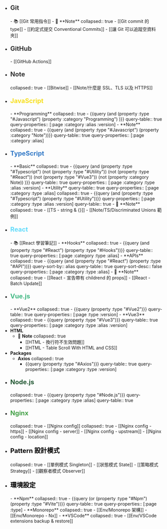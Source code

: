 - <p style="font-size: 20px; font-weight: bold; color: #333;">Git</p>
	- 📚 [[Git 常用指令]]
	- 📓 **Note**
	  collapsed:: true
		- [[Git commit 的 type]]
		- [[約定式提交 Conventional Commits]]
		- [[讓 Git 可以追蹤空資料夾]]
- <p style="font-size: 20px; font-weight: bold; color: #333;">GitHub</p>
	- [[GitHub Actions]]
- <p style="font-size: 20px; font-weight: bold; color: #333;">Note</p>
  collapsed:: true
	- [[Bitwise]]
	- [[Note/什麼是 SSL、TLS 以及 HTTPS]]
- <p style="font-size: 20px; font-weight: bold; color: #f7df1e;">JavaScript</p>
	- **Programming**
	  collapsed:: true
		- {{query (and (property :type "#Javascript") (property :category "Programming") )}}
		  query-table:: true
		  query-properties:: [:page :category :alias :version]
	- **Note**
	  collapsed:: true
		- {{query (and (property :type "#Javascript") (property :category "Note"))}}
		  query-table:: true
		  query-properties:: [:page :category :alias]
- <p style="font-size: 20px; font-weight: bold; color: #3178c6;">TypeScript</p>
	- **Basic**
	  collapsed:: true
		- {{query (and (property :type "#Typescript") (not (property :type "#Utility")) (not (property :type "#React")) (not (property :type "#Vue3")) (not (property :category Note)) )}}
		  query-table:: true
		  query-properties:: [:page :category :type :alias :version]
	- **Utility**
	  query-table:: true
	  query-properties:: [:page :category :type :alias]
	  collapsed:: true
		- {{query (and (property :type "#Typescript") (property :type "#Utility"))}}
		  query-properties:: [:page :category :type :alias :version]
		  query-table:: true
	- 📓 **Note**
	  collapsed:: true
		- [[TS - string & {}]]
		- [[Note/TS/Discriminated Unions 範例]]
- <p style="font-size: 20px; font-weight: bold; color: #61DBFB">React</p>
	- 📚 [[React 學習筆記]]
	- **Hooks**
	  collapsed:: true
		- {{query (and (property :type "#React") (property :type "#Hooks"))}}
		  query-table:: true
		  query-properties:: [:page :category :type :alias]
	- **APIs**
	  collapsed:: true
		- {{query (and (property :type "#React") (property :type "#API"))}}
		  query-sort-by:: alias
		  query-table:: true
		  query-sort-desc:: false
		  query-properties:: [:page :category :type :alias]
	- 📓 **Note**
	  collapsed:: true
		- [[React - 宣告帶有 childrend 的 props]]
		- [[React - Batch Update]]
- <p style="font-size: 20px; font-weight: bold; color: #42b883;">Vue.js</p>
	- **Vue2**
	  collapsed:: true
		- {{query (property :type "#Vue2")}}
		  query-table:: true
		  query-properties:: [:page :type :version]
	- **Vue3**
	  collapsed:: true
		- {{query (property :type "#Vue3")}}
		  query-table:: true
		  query-properties:: [:page :category :type :alias :version]
- **HTML**
	- 📓 **Note**
	  collapsed:: true
		- [[HTML - 換行符不生效問題]]
		- [[HTML - Table Scroll With HTML and CSS]]
- **Packages**
	- **Axios**
	  collapsed:: true
		- {{query (property :type "#Axios")}}
		  query-table:: true
		  query-properties:: [:page :category :type :version]
- <p style="font-size: 20px; font-weight: bold; color: #215732;">Node.js</p>
  collapsed:: true
	- {{query (property :type "#Node.js")}}
	  query-properties:: [:page :category :type :alias]
	  query-table:: true
- <p style="font-size: 20px; font-weight: bold; color: #43A047;">Nginx</p>
  collapsed:: true
	- [[Nginx config]]
	  collapsed:: true
		- [[Nginx config - https]]
		- [[Nginx config - server]]
		- [[Nginx config - upstream]]
		- [[Nginx config - location]]
- <p style="font-size: 20px; font-weight: bold; color: #000;">Pattern 設計模式</p>
  collapsed:: true
	- [[單例模式 Singleton]]
	- [[狀態模式 State]]
	- [[策略模式 Strategy]]
	- [[觀察者模式 Observer]]
- <p style="font-size: 20px; font-weight: bold; color: #000;">環境設定</p>
	- **Npm**
	  collapsed:: true
		- {{query (or (property :type "#Npm") (property :type "#Vite"))}}
		  query-table:: true
		  query-properties:: [:page :type]
	- **Monorepo**
	  collapsed:: true
		- [[Env/Monorepo 架構]]
		- [[Env/Monorepo - Nx]]
	- **VSCode**
	  collapsed:: true
		- [[Env/VSCode extensions backup & restore]]